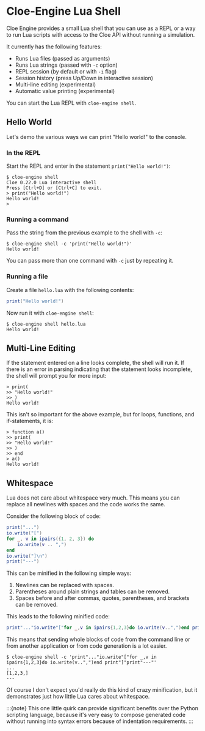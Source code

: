 Cloe-Engine Lua Shell
=====================

Cloe Engine provides a small Lua shell that you can use as a REPL or a way to
run Lua scripts with access to the Cloe API without running a simulation.

It currently has the following features:

- Runs Lua files (passed as arguments)
- Runs Lua strings (passed with `-c` option)
- REPL session (by default or with `-i` flag)
- Session history (press Up/Down in interactive session)
- Multi-line editing (experimental)
- Automatic value printing (experimental)

You can start the Lua REPL with `cloe-engine shell`.

Hello World
-----------

Let's demo the various ways we can print "Hello world!" to the console.

### In the REPL

Start the REPL and enter in the statement `print("Hello world!")`:
```console
$ cloe-engine shell
Cloe 0.22.0 Lua interactive shell
Press [Ctrl+D] or [Ctrl+C] to exit.
> print("Hello world!")
Hello world!
>
```

### Running a command

Pass the string from the previous example to the shell with `-c`:
```console
$ cloe-engine shell -c 'print("Hello world!")'
Hello world!
```
You can pass more than one command with `-c` just by repeating it.


### Running a file

Create a file `hello.lua` with the following contents:
```lua
print("Hello world!")
```
Now run it with `cloe-engine shell`:
```console
$ cloe-engine shell hello.lua
Hello world!
```

Multi-Line Editing
------------------

If the statement entered on a line looks complete, the shell will run it.
If there is an error in parsing indicating that the statement looks incomplete,
the shell will prompt you for more input:
```
> print(
>> "Hello world!"
>> )
Hello world!
```
This isn't so important for the above example, but for loops, functions, and
if-statements, it is:
```
> function a()
>> print(
>> "Hello world!"
>> )
>> end
> a()
Hello world!
```

Whitespace
----------

Lua does not care about whitespace very much. This means you can replace
all newlines with spaces and the code works the same.

Consider the following block of code:
```lua
print("...")
io.write("[")
for _, v in ipairs({1, 2, 3}) do
    io.write(v .. ",")
end
io.write("]\n")
print("---")
```
This can be minified in the following simple ways:

1. Newlines can be replaced with spaces.
2. Parentheses around plain strings and tables can be removed.
3. Spaces before and after commas, quotes, parentheses, and brackets can be removed.

This leads to the following minified code:
```lua
print"..."io.write"["for _,v in ipairs{1,2,3}do io.write(v..",")end print"]"print"---"
```
This means that sending whole blocks of code from the command line or from
another application or from code generation is a lot easier.
```
$ cloe-engine shell -c 'print"..."io.write"["for _,v in ipairs{1,2,3}do io.write(v..",")end print"]"print"---"'
...
[1,2,3,]
---
```
Of course I don't expect you'd really do this kind of crazy minification, but
it demonstrates just how little Lua cares about whitespace.

:::{note}
This one little quirk can provide significant benefits over the Python
scripting language, because it's very easy to compose generated code without
running into syntax errors because of indentation requirements.
:::
